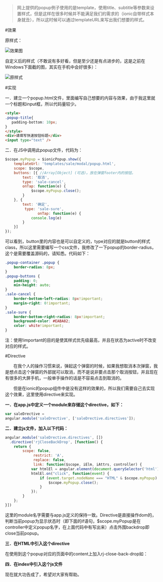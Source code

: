 > 网上提供的popup例子使用的是template，使用title、subtitle等参数来设置样式，但是这样在很多时候并不能满足我们的需求的（ionic自带样式本身就丑），所以这时候可以通过templateURL来写出我们想要的样式。

#效果

原样式：

![效果图](http://static.oschina.net/uploads/space/2016/0129/223817_YS13_2493500.png)

自定义后的样式（不敢说有多好看，但是至少还是有点进步的，这是之前在Windows下面截的图，其实在手机中会好很多）：

![原样式](http://static.oschina.net/uploads/space/2016/0129/223827_qEwL_2493500.png)

#实现

一．建立一个popup.html文件，里面编写自己想要的内容与效果，由于我这里就一个标题和input框，所以代码量较少。

``` html
<style>
.popup-title{
   padding-bottom: 10px;
}
</style>
<div>请填写快速按钮标题</div>
<input type="text" />

```

二．在JS中调用此popup文件，代码为：

``` javascript
$scope.myPopup = $ionicPopup.show({           
    templateUrl: 'templates/sale/modal/popup.html',
    scope: $scope,
    buttons: [{ //Array[Object] (可选)。放在弹窗footer内的按钮。
        text: '取消',
        type: 'sale-cancel',
        onTap: function(e) { 
            $scope.myPopup.close();  
        } 
    }, {
        text: '确定',
         type: 'sale-sure',
               onTap: function(e) { 
            console.log(e)
        }
    }]
});
```


可以看到，button里的内容也是可以自定义的，type对应的就是button的样式class，所以这里需要编写一个css文件，我修改了一下popup的border-radius，这个是需要覆盖源码的，请知悉。代码如下：

```css
.popup-container .popup {
    border-radius: 8px;
}
.popup-buttons {
    padding: 0;
    min-height: auto;
}
.sale-cancel {
    border-bottom-left-radius: 8px!important;
    margin-right: 0!important;
}
.sale-sure {
    border-bottom-right-radius: 8px!important;
    background-color: #EABA82;
    color: white!important;
}
```


注：使用!important的目的是使其样式优先级最高，并且在状态为active时不改变对应的样式。



#Directive

       在我个人的操作习惯来说，弹起这个弹窗的时候，如果我想取消本次弹窗，我是想点击这个弹窗的外部就可以取消，而不是说非要点击那个取消按钮，并且现在有很多的大屏手机，一般单手操作的话是不容易点击到取消的。

       但是在ionic的popup组件中是没有这样的效果的，所以我们需要自己去实现这个效果，这里使用directive来实现。
   

**一．在app.js中定义一个module来存储这个directive，如下：**

```javascript
var saleDrective = 
angular.module('saleDrective', ['saleDrective.directives']);
```

**二．建立js文件，加入以下代码：**

```javascript
angular.module('saleDrective.directives', []) 
  .directive('rjCloseBackDrop', [function() {
    return {     
        scope: false,
             restrict: 'A',
             replace: false,
             link: function($scope, iElm, iAttrs, controller) {       
            var htmlEl = angular.element(document.querySelector('html'));       
            htmlEl.on("click", function(event) {         
                if (event.target.nodeName === "HTML" & $scope.myPopup) {
                    $scope.myPopup.close();
                }       
            });     
        }   
    }; 
}])
```

这里的module名字需要与app.js定义的保持一致。Directive是直接操作dom的，判断当前popup为显示状态时（即下面的if语句，$scope.myPopup是在controller中定义popup名字，在上面代码中有写出来）点击外围backdrop即close当前popup。


**三．在HTML中引入这个directive**

在使用到这个popup对应的页面中的content上加入rj-close-back-drop如：

**四．在index中引入这个js文件**

现在就大功告成了，希望对大家有帮助。